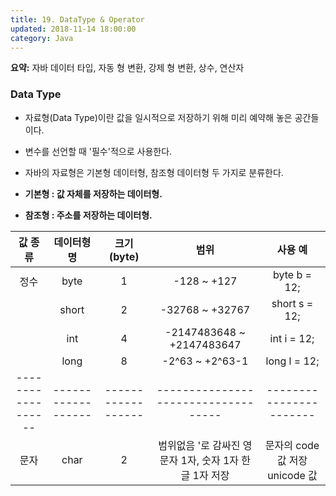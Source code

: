 ```yaml
---
title: 19. DataType & Operator
updated: 2018-11-14 18:00:00
category: Java
---
```


**요약:** 자바 데이터 타입, 자동 형 변환, 강제 형 변환, 상수, 연산자

<div class="divider"></div>

### Data Type

- 자료형(Data Type)이란 값을 일시적으로 저장하기 위해 미리 예약해 놓은 공간들이다.
- 변수를 선언할 때 '필수'적으로 사용한다.
- 자바의 자료형은 기본형 데이터형, 참조형 데이터형 두 가지로 분류한다. 

- **기본형 : 값 자체를 저장하는 데이터형.**
- **참조형 : 주소를 저장하는 데이터형.**

| 값 종류              |        데이터형 명 |        크기(byte) |                      범위 |                   사용 예 |
| :---------------: | :---------------: | :---------------: | :---------------------------------: | :-------------------: |
|   정수                |         byte         |          1             |       -128 ~ +127                       |    byte b = 12;        |
|                         |         short        |          2             |  -32768 ~ +32767                    |    short s = 12;       |
|                         |        int             |          4             | -2147483648 ~ +2147483647 | int i = 12;                |
|                         |         long         |          8             | -2^63 ~ +2^63-1                     | long l = 12;             |
|------------------|------------------|------------------|-----------------------------------|-----------------------|
| 문자                  |         char         |          2             | 범위없음 '로 감싸진 영문자 1자, 숫자 1자 한글 1자 저장 | 문자의 code값 저장 unicode 값 |

